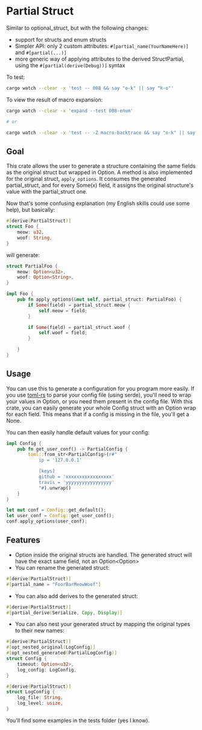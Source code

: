 # Partial Struct

Similar to optional_struct, but with the following changes:

- support for structs and enum structs
- Simpler API: only 2 custom attributes: `#[partial_name(YourNameHere)]` and `#[partial(...)]` 
- more generic way of applying attributes to the derived StructPartial, using the `#[partial(derive(Debug))]` syntax

To test:

```sh
cargo watch --clear -x 'test -- 008 && say "o-k" || say "k-o"'
```

To view the result of macro expansion:

```sh
cargo watch --clear -x 'expand --test 008-enum' 

# or

cargo watch --clear -x 'test -- -Z macro-backtrace && say "o-k" || say "k-o"'
```

## Goal

This crate allows the user to generate a structure containing the same fields as the original struct but wrapped in Option<T>.
A method is also implemented for the original struct, `apply_options`. It consumes the generated partial_struct, and for every Some(x) field, it assigns the original structure's value with the partial_struct one.

Now that's some confusing explanation (my English skills could use some help), but basically:


```rust
#[derive(PartialStruct)]
struct Foo {
	meow: u32,
	woof: String,
}
```

will generate:

```rust
struct PartialFoo {
	meow: Option<u32>,
	woof: Option<String>,
}

impl Foo {
	pub fn apply_options(&mut self, partial_struct: PartialFoo) {
		if Some(field) = partial_struct.meow {
			self.meow = field;
		}

		if Some(field) = partial_struct.woof {
			self.woof = field;
		}

	}
}
```

## Usage

You can use this to generate a configuration for you program more easily.
If you use [toml-rs](https://github.com/alexcrichton/toml-rs) to parse your config file (using serde),
you'll need to wrap your values in Option<T>, or you need them present in the config file.
With this crate, you can easily generate your whole Config struct with an Option<T> wrap for each field.
This means that if a config is missing in the file, you'll get a None.

You can then easily handle default values for your config:

```rust
impl Config {
	pub fn get_user_conf() -> PartialConfig {
		toml::from_str<PartialConfig>(r#"
			ip = '127.0.0.1'

			[keys]
			github = 'xxxxxxxxxxxxxxxxx'
			travis = 'yyyyyyyyyyyyyyyyy'
		    "#).unwrap()
	}
}

let mut conf = Config::get_default();
let user_conf = Config::get_user_conf();
conf.apply_options(user_conf);
```

## Features

* Option<T> inside the original structs are handled. The generated struct will have the exact same field, not an Option<Option<T>>
* You can rename the generated struct:
```rust
#[derive(PartialStruct)]
#[partial_name = "FoorBarMeowWoof"]
```
* You can also add derives to the generated struct:
```rust
#[derive(PartialStruct)]
#[partial_derive(Serialize, Copy, Display)]
```
* You can also nest your generated struct by mapping the original types to their new names:
```rust
#[derive(PartialStruct)]
#[opt_nested_original(LogConfig)]
#[opt_nested_generated(PartialLogConfig)]
struct Config {
    timeout: Option<u32>,
    log_config: LogConfig,
}

#[derive(PartialStruct)]
struct LogConfig {
    log_file: String,
    log_level: usize,
}
```

You'll find some examples in the tests folder (yes I know).
